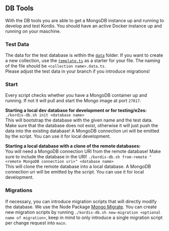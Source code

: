 ## DB Tools

With the DB tools you are able to get a MongoDB instance up and running to
develop and test Kordis. You should have an active Docker instance up and
running on your maschine.

### Test Data

The data for the test database is within the [`data`](./data/) folder. If you
want to create a new collection, use the [`template.ts`](./data/template.ts) as
a starter for your file. The naming of the file should be
`<collection name>.data.ts`.  
Please adjust the test data in your branch if you introduce migrations!

### Start

Every script checks whether you have a MongoDB container up and running. If not
it will pull and start the Mongo image at port `27017`.

**Starting a local dev database for development or for testing/e2es:**  
`./kordis-db.sh init <database name>`  
This will bootstrap the database with the given name and the test data. Make
sure that the database does not exist, otherwise it will just push the data into
the existing database! A MongoDB connection uri will be emitted by the script.
You can use it for local development.

**Starting a local database with a clone of the remote databases:**  
You will need a MongoDB connection URI from the remote database! Make sure to
include the database in the URI!
`./kordis-db.sh from-remote "<remote MongoDB connection uri>" <database name>`  
This will clone the remote database into a local database. A MongoDB connection
uri will be emitted by the script. You can use it for local development.

### Migrations

If necessary, you can introduce migration scripts that will directly modify the
database. We use the Node Package
[Mongo Migrate](https://www.npmjs.com/package/mongo-migrate-ts). You can create
new migration scripts by running
`./kordis-db.sh new-migration <optional name of migration>`, keep in mind to
only introduce a single migration script per change request into `main`.
